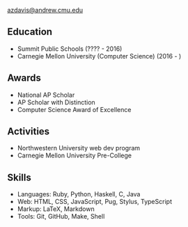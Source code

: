 azdavis@andrew.cmu.edu

## Education

- Summit Public Schools (???? - 2016)
- Carnegie Mellon University (Computer Science) (2016 - )

## Awards

- National AP Scholar
- AP Scholar with Distinction
- Computer Science Award of Excellence

## Activities

- Northwestern University web dev program
- Carnegie Mellon University Pre-College

## Skills

- Languages: Ruby, Python, Haskell, C, Java
- Web: HTML, CSS, JavaScript, Pug, Stylus, TypeScript
- Markup: LaTeX, Markdown
- Tools: Git, GitHub, Make, Shell
